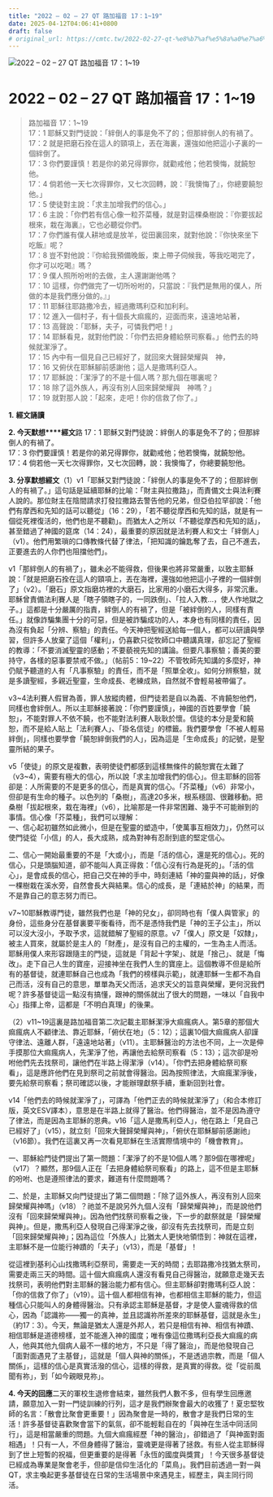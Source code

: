 ```yaml
---
title: "2022 – 02 – 27 QT 路加福音 17：1~19"
date: 2025-04-12T04:06:41+0800
draft: false
# original_url: https://cmtc.tw/2022-02-27-qt-%e8%b7%af%e5%8a%a0%e7%a6%8f%e9%9f%b3-17%ef%bc%9a119
---
```


![2022 – 02 – 27 QT 路加福音 17：1~19](/images/qt.jpg   "2022 – 02 – 27 QT 路加福音 17：1~19")

# 2022 – 02 – 27 QT 路加福音 17：1~19

> 路加福音 17：1~19  
> 17：1 耶穌又對門徒說：「絆倒人的事是免不了的；但那絆倒人的有禍了。  
> 17：2 就是把磨石拴在這人的頸項上，丟在海裏，還強如他把這小子裏的一個絆倒了。  
> 17：3 你們要謹慎！若是你的弟兄得罪你，就勸戒他；他若懊悔，就饒恕他。  
> 17：4 倘若他一天七次得罪你，又七次回轉，說：『我懊悔了』，你總要饒恕他。」  
> 17：5 使徒對主說：「求主加增我們的信心。」  
> 17：6 主說：「你們若有信心像一粒芥菜種，就是對這棵桑樹說：『你要拔起根來，栽在海裏』，它也必聽從你們。  
> 17：7 你們誰有僕人耕地或是放羊，從田裏回來，就對他說：『你快來坐下吃飯』呢？  
> 17：8 豈不對他說：『你給我預備晚飯，束上帶子伺候我，等我吃喝完了，你才可以吃喝』嗎？  
> 17：9 僕人照所吩咐的去做，主人還謝謝他嗎？  
> 17：10 這樣，你們做完了一切所吩咐的，只當說：『我們是無用的僕人，所做的本是我們應分做的。』」  
> 17：11 耶穌往耶路撒冷去，經過撒瑪利亞和加利利。  
> 17：12 進入一個村子，有十個長大痲瘋的，迎面而來，遠遠地站著，  
> 17：13 高聲說：「耶穌，夫子，可憐我們吧！」  
> 17：14 耶穌看見，就對他們說：「你們去把身體給祭司察看。」他們去的時候就潔淨了。  
> 17：15 內中有一個見自己已經好了，就回來大聲歸榮耀與　神，  
> 17：16 又俯伏在耶穌腳前感謝他；這人是撒瑪利亞人。  
> 17：17 耶穌說：「潔淨了的不是十個人嗎？那九個在哪裏呢？  
> 17：18 除了這外族人，再沒有別人回來歸榮耀與　神嗎？」  
> 17：19 就對那人說：「起來，走吧！你的信救了你了。」

**1.** **經文誦讀**

**2. 今天默想****經文**路 17：1 耶穌又對門徒說：絆倒人的事是免不了的；但那絆倒人的有禍了。  
17：3 你們要謹慎！若是你的弟兄得罪你，就勸戒他；他若懊悔，就饒恕他。  
17：4 倘若他一天七次得罪你，又七次回轉，說：我懊悔了，你總要饒恕他。

**3. 分享默想經文**（1）v1「耶穌又對門徒說：「絆倒人的事是免不了的；但那絆倒人的有禍了。」這句話是延續耶穌的比喻：「財主與拉撒路」，而責備文士與法利賽人說的。那位財主在陰間請求打發拉撒路去警告他的兄弟，但亞伯拉罕卻說：「他們有摩西和先知的話可以聽從」（16：29），「若不聽從摩西和先知的話，就是有一個從死裡復活的，他們也是不聽勸」。而猶太人之所以「不聽從摩西和先知的話」，甚至錯過了神國的筵席（14：24），最重要的原因就是法利賽人和文士「絆倒人」（v1）。他們用繁瑣的口傳教條代替了律法，「把知識的鑰匙奪了去，自己不進去，正要進去的人你們也阻擋他們」。

v1「那絆倒人的有禍了」，雖未必不能得救，但後果也將非常嚴重，以致主耶穌說：「就是把磨石拴在這人的頸項上，丟在海裡，還強如他把這小子裡的一個絆倒了」（v2）。「磨石」原文指磨坊裡的大磨石，比家用的小磨石大得多，非常沉重。耶穌曾責備法利賽人是「瞎子領瞎子的，一同跌倒」、「拉人入教…，使人作地獄之子。」這都是十分嚴厲的指責，絆倒人的有禍了，但是「被絆倒的人，同樣有責任。」就像詐騙集團十分的可惡，但是被詐騙成功的人，本身也有同樣的責任，因為沒有負起「分辨、察驗」的責任。今天神把聖經送給每一個人，都可以研讀與學習，但許多人放棄了這個「權利」，仍喜歡只從牧師口中聽講真理，卻忘記了聖經的教導：「不要消滅聖靈的感動；不要藐視先知的講論。但要凡事察驗；善美的要持守，各樣的惡事要禁戒不做。」（帖前5：19~22）不管牧師先知講的多麼好，神仍賦予聽道的人有「凡事察驗」的責任，而不是「照單全收」。如何分辨察驗，就是多讀聖經，多親近聖靈，生命成長、老練成熟，自然就不會輕易被帶偏了。

v3~4法利賽人假冒為善，罪人放縱肉體，但門徒若是自以為義、不肯饒恕他們，同樣也會絆倒人。所以主耶穌接著說：「你們要謹慎」，神國的百姓要學會「饒恕」，不能對罪人不依不饒，也不能對法利賽人耿耿於懷。信徒的本分是愛和饒恕，而不是給人貼上「法利賽人」、「掛名信徒」的標籤。我們要學會「不被人輕易絆倒」，同樣也要學會「饒恕絆倒我們的人」，因為這是「生命成長」的記號，是聖靈所結的果子。

v5「使徒」的原文是複數，表明使徒們都感到這樣無條件的饒恕實在太難了（v3~4），需要有極大的信心，所以說「求主加增我們的信心」。但主耶穌的回答卻是：人所需要的不是更多的信心，而是真實的信心。「芥菜種」（v6）非常小，但卻是有生命的種子。以色列的「桑樹」，高達20多米，根系穩固、很難移動。把桑樹「拔起根來，栽在海裡」（v6），比喻那是一件非常困難、幾乎不可能辦到的事情。信心像「芥菜種」，我們可以理解：  
一、信心起初雖然如此微小，但是在聖靈的塑造中，「使萬事互相效力」，仍然可以使門徒從「小信」的人，長大成熟，成為對神有忍耐到底的堅定信心。

二、信心一開始最重要的不是「大或小」，而是「活的信心，還是死的信心」。死的信心，只是頭腦知道，卻不能叫人真正得救：「信心沒有行為是死的」。「活的信心」，是會成長的信心，把自己交在神的手中，時刻連結「神的靈與神的話」，好像一棵樹栽在溪水旁，自然會長大與結果。信心的成長，是「連結於神」的結果，而不是靠自己的意志努力而已。

v7~10耶穌教導門徒，雖然我們也是「神的兒女」，卻同時也有「僕人與管家」的身份，這些身分在基督裏要平衡看待，而不是憑恃我們是「神的王子公主」，所以可以沒大沒小，予取予求，這就錯解了聖經的原意。v7「僕人」原文是「奴隸」，被主人買來，就屬於是主人的「財產」，是沒有自己的主權的，一生為主人而活。耶穌用僕人來形容跟隨主的門徒，這就是「背起十字架」、就是「捨己」、就是「悔改」。走下自己人生的寶座，迎接神坐在我們人生的寶座上。這個教導不但是給所有的基督徒，就連耶穌自己也成為「我們的榜樣與示範」，就連耶穌一生都不為自己而活，沒有自己的意思，單單為天父而活，追求天父的旨意與榮耀，更何況我們呢？許多基督徒這一點沒有搞懂，跟神的關係就出了很大的問題，一味以「自我中心」指揮上帝，這都是「不明白真理」的後果。

（2）v11~19這裏是路加福音第二次記載主耶穌潔淨大痲瘋病人。第5章的那個大痲瘋病人不顧律法、靠近耶穌，「俯伏在地」（5：12）；這裏10個大痲瘋病人卻謹守律法、遠離人群，「遠遠地站著」（v11）。主耶穌醫治的方法也不同，上一次是伸手摸那位大痲瘋病人，先潔淨了他，再讓他去給祭司察看（5：13）；這次卻是吩咐他們先去找祭司，讓他們在半路上得潔淨（v14）。「你們去把身體給祭司察看」，這是應許他們在見到祭司之前就會得醫治。因為按照律法，大痲瘋潔淨後，要先給祭司察看；祭司確認以後，才能辦理獻祭手續，重新回到社會。

v14「他們去的時候就潔淨了」，可譯為「他們正去的時候就潔淨了」（和合本修訂版，英文ESV譯本），意思是在半路上就得了醫治。他們得醫治，並不是因為遵守了律法，而是因為主耶穌的恩典。v16「這人是撒馬利亞人」，他在路上「見自己已經好了」（v15），就立刻「回來大聲歸榮耀與神」，「俯伏在耶穌腳前感謝祂」（v16節）。我們在這裏又再一次看見耶穌在生活實際情境中的「機會教育」。

一、耶穌給門徒們提出了第一問題：「潔淨了的不是10個人嗎？那9個在哪裡呢」（v17）？顯然，那9個人正在「去把身體給祭司察看」的路上，這不但是主耶穌的吩咐、也是遵照律法的要求，難道有什麼問題嗎？

二、於是，主耶穌又向門徒提出了第二個問題：「除了這外族人，再沒有別人回來歸榮耀與神嗎」（v18）？祂並不是說另外九個人沒有「歸榮耀與神」，而是說他們沒有「回來歸榮耀與神」。因為他們找祭司察看之後，下一步的獻祭就是「歸榮耀與神」。但是，撒馬利亞人發現自己得潔淨之後，卻沒有先去找祭司，而是立刻「回來歸榮耀與神」；因為這位「外族人」比猶太人更快地領悟到：神就在這裡，主耶穌不是一位能行神蹟的「夫子」（v13），而是「基督」！

從這裡到基利心山找撒瑪利亞祭司，需要走一天的時間；去耶路撒冷找猶太祭司，需要走兩三天的時間。這十個大痲瘋病人還沒有看見自己得醫治，就願意走幾天去找祭司，表明他們對主耶穌的醫治能力都有信心。但主耶穌卻對撒瑪利亞人說：「你的信救了你了」（v19）。這十個人都相信有神，也都相信主耶穌的能力，但這種信心只能叫人的身體得醫治。只有承認主耶穌是基督，才是使人靈魂得救的信心，因為「認識祢——獨一的真神，並且認識祢所差來的耶穌基督，這就是永生」（約17：3）。今天，無論是猶太人還是外邦人，若只是相信有神、相信有神蹟、相信耶穌是道德榜樣，並不能進入神的國度；唯有像這位撒瑪利亞長大痲瘋的病人，他與其他九個病人最不一樣的地方，不只是「得了醫治」，而是他發現自己「面對面遇見了主基督」，這就是「個人與神的關係」，不是透過宗教，而是「個人關係」，這樣的信心是真實活潑的信心，這樣的得救，是真實的得救。從「從前風聞有祢」，到「如今親眼見祢」。

**4. 今天的回應**二天的軍校生退修會結束，雖然我們人數不多，但有學生回應邀請，願意加入一對一門徒訓練的行列，這才是我們辦聚會最大的收獲了！夏忠堅牧師的名言：「散會比聚會更重要！」因為聚會是一時的，散會才是我們日常的生活！許多基督徒喜歡聚會當下的氣氛，卻不能輕鬆自在的「與神在生活中同活同行」，這是相當嚴重的問題。九個大痲瘋經歷「神的醫治」，卻錯過了「與神面對面相遇」！只有一人，不但身體得了醫治，靈魂更是得著了拯救。有些人從主耶穌得到了世上短暫的祝福，但更重要的是得著「永恆的國度與獎賞」！今天很多基督徒已經成為專業是聚會老手，但卻是信仰生活化的「菜鳥」。我們目前透過一對一與QT，求主喚起更多基督徒在日常的生活場景中來遇見主，經歷主，與主同行同活。